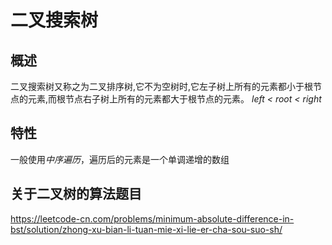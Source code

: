 # 二叉搜索树
## 概述
二叉搜索树又称之为二叉排序树,它不为空树时,它左子树上所有的元素都小于根节点的元素,而根节点右子树上所有的元素都大于根节点的元素。
*left < root < right*

## 特性
一般使用*中序遍历*，遍历后的元素是一个单调递增的数组

## 关于二叉树的算法题目
https://leetcode-cn.com/problems/minimum-absolute-difference-in-bst/solution/zhong-xu-bian-li-tuan-mie-xi-lie-er-cha-sou-suo-sh/